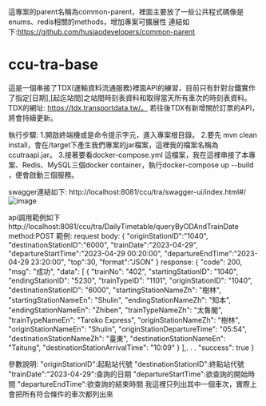 這專案的parent名稱為common-parent，裡面主要放了一些公共程式碼像是enums、redis相關的methods，增加專案可擴展性
連結如下:https://github.com/husiaodevelopers/common-parent


# ccu-tra-base
這是一個串接了TDX(運輸資料流通服務)裡面API的練習，目前只有針對台鐵實作了指定[日期],[起迄站間]之站間時刻表資料和取得當天所有車次的時刻表資料。
TDX的網址: https://tdx.transportdata.tw/。
若往後TDX有新增關於訂票的API，將會持續更新。

執行步驟:
1.開啟終端機或是命令提示字元，進入專案根目錄。
2.要先 mvn clean install，會在/target下產生我們專案的jar檔案，這裡我的檔案名稱為ccutraapi.jar。
3.接著要看docker-compose.yml 這檔案，我在這裡串接了本專案、Redis、MySQL三個docker container，執行docker-compose up --build 
  ，便會啟動三個服務。
 
 swagger連結如下:
 http://localhost:8081/ccu/tra/swagger-ui/index.html#/
![image](https://user-images.githubusercontent.com/114802887/235485630-20857fcd-35ea-4495-8d68-256a2da92c82.png)

api調用範例如下
http://localhost:8081/ccu/tra/DailyTimetable/queryByODAndTrainDate
method:POST
範例:
request body:
{
    "originStationID":"1040",
    "destinationStationID":"6000",
    "trainDate":"2023-04-29",
    "departureStartTime":"2023-04-29 00:20:00",
    "departureEndTime":"2023-04-29 23:20:00",
    "top":30,
    "format":"JSON"
}
response:
{
    "code": 200,
    "msg": "成功",
    "data": [
        {
            "trainNo": "402",
            "startingStationID": "1040",
            "endingStationID": "5230",
            "trainTypeID": "1101",
            "originStationID": "1040",
            "destinationStationID": "6000",
            "startingStationNameZh": "樹林",
            "startingStationNameEn": "Shulin",
            "endingStationNameZh": "知本",
            "endingStationNameEn": "Zhiben",
            "trainTypeNameZh": "太魯閣",
            "trainTypeNameEn": "Taroko Express",
            "originStationNameZh": "樹林",
            "originStationNameEn": "Shulin",
            "originStationDepartureTime": "05:54",
            "destinationStationNameZh": "臺東",
            "destinationStationNameEn": "Taitung",
            "destinationStationArrivalTime": "10:09"
        }
 ],.
 .
 .
    "success": true
}

參數說明:
    "originStationID":起點站代號
    "destinationStationID":終點站代號
    "trainDate":"2023-04-29":查詢的日期
    "departureStartTime":欲查詢的開始時間
    "departureEndTime":欲查詢的結束時間
我這裡只列出其中一個車次，實際上會把所有符合條件的車次都列出來

